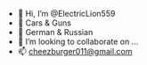 - 👋 Hi, I’m @ElectricLion559
- 👀 Cars & Guns
- 🌱 German & Russian
- 💞️ I’m looking to collaborate on ...
- 📫 cheezburger011@gmail.com

<!---
ElectricLion559/ElectricLion559 is a ✨ special ✨ repository because its `README.md` (this file) appears on your GitHub profile.
You can click the Preview link to take a look at your changes.
--->
